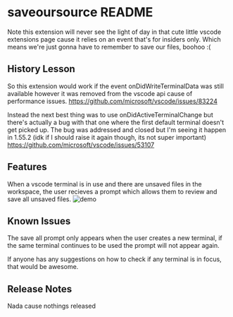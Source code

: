 # saveoursource README

Note this extension will never see the light of day in that cute little vscode extensions page cause it relies on an event that's for insiders only. Which means we're just gonna have to remember to save our files, boohoo :(

## History Lesson
So this extension would work if the event onDidWriteTerminalData was still available however it was removed from the vscode api cause of performance issues.
https://github.com/microsoft/vscode/issues/83224

Instead the next best thing was to use onDidActiveTerminalChange but there's actually a bug with that one where the first default terminal doesn't get picked up. The bug was addressed and closed but I'm seeing it happen in 1.55.2 (idk if I should raise it again though, its not super important)
https://github.com/microsoft/vscode/issues/53107

## Features

When a vscode terminal is in use and there are unsaved files in the workspace, the user recieves a prompt which allows them to review and save all unsaved files.
![demo](https://github.com/krkeely/vscode-ext-saveoursource/blob/init/images/source_our_save_example.gif)

## Known Issues

The save all prompt only appears when the user creates a new terminal, if the same terminal continues to be used the prompt will not appear again.

If anyone has any suggestions on how to check if any terminal is in focus, that would be awesome.

## Release Notes

Nada cause nothings released


